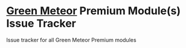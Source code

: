# [Green Meteor](https://greenmeteor.net/) Premium Module(s) Issue Tracker

Issue tracker for all Green Meteor Premium modules
